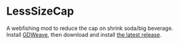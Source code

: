 # LessSizeCap
A webfishing mod to reduce the cap on shrink soda/big beverage.   
Install [GDWeave](https://github.com/NotNite/GDWeave), then download and install [the latest release](https://github.com/GlacialSkyfarer/LessSizeCap/releases).
